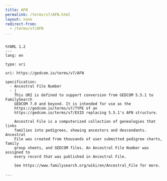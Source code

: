 ```yaml
---
title: AFN
permalink: /terms/v7/AFN.html
layout: none
redirect-from:
  - /terms/v7/AFN
...
```


```

%YAML 1.2
---
lang: en

type: uri

uri: https://gedcom.io/terms/v7/AFN

specification:
  - Ancestral File Number
  - |
    This URI is defined to support conversion from GEDCOM 5.5.1 to FamilySearch
    GEDCOM 7.0 and beyond. It is intended for use as the
    https://gedcom.io/terms/v7/TYPE of an 
    https://gedcom.io/terms/v7/EXID replacing 5.5.1's AFN structure.
    
    Ancestral File is a computerized collection of genealogies that links 
    families into pedigrees, showing ancestors and descendants. Ancestral 
    File was created from thousands of user submitted pedigree charts, family 
    group sheets, and GEDCOM files. An Ancestral File Number was assigned to
    every record that was published in Ancestral File.
    
    See https://www.familysearch.org/wiki/en/Ancestral_File for more.

...

```
